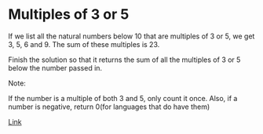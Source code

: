 # Multiples of 3 or 5

If we list all the natural numbers below 10 that are multiples of 3 or 5, we get 3, 5, 6 and 9. The sum of these multiples is 23.

Finish the solution so that it returns the sum of all the multiples of 3 or 5 below the number passed in.

Note:

If the number is a multiple of both 3 and 5, only count it once. Also, if a number is negative, return 0(for languages that do have them)

[Link](https://www.codewars.com/kata/514b92a657cdc65150000006/train/javascript)